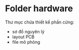 # Folder hardware

Thư mục chứa thiết kế phần cứng:

- sơ đồ nguyên lý
- layout PCB
- file mô phỏng


